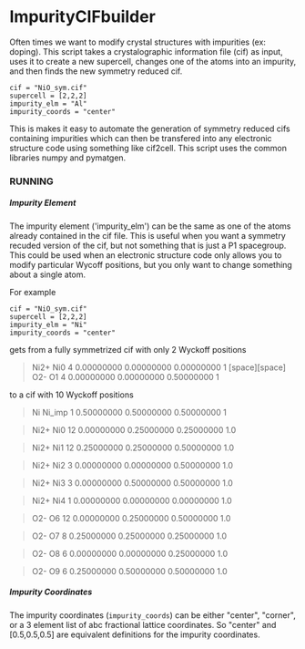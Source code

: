 # ImpurityCIFbuilder

Often times we want to modify crystal structures with impurities (ex: doping). This script takes a crystalographic information file (cif) as input, uses it to create a new supercell, changes one of the atoms into an impurity, and then finds the new symmetry reduced cif. 

```
cif = "NiO_sym.cif"
supercell = [2,2,2]
impurity_elm = "Al"
impurity_coords = "center"
```

This is makes it easy to automate the generation of symmetry reduced cifs containing impurities which can then be transfered into any electronic structure code using something like cif2cell. This script uses the common libraries numpy and pymatgen.

### RUNNING

##### Impurity Element
The impurity element ('impurity_elm') can be the same as one of the atoms already contained in the cif file. This is useful when you want a symmetry recuded version of the cif, but not something that is just a P1 spacegroup. This could be used when an electronic structure code only allows you to modify particular Wycoff positions, but you only want to change something about a single atom. 

For example

```
cif = "NiO_sym.cif"
supercell = [2,2,2]
impurity_elm = "Ni"
impurity_coords = "center"
```

gets from a fully symmetrized cif with only 2 Wyckoff positions
> Ni2+  Ni0  4  0.00000000  0.00000000  0.00000000  1 [space][space]
O2-  O1  4  0.00000000  0.00000000  0.50000000  1

to a cif with 10 Wyckoff positions
>   Ni  Ni_imp  1  0.50000000  0.50000000  0.50000000  1

>  Ni2+  Ni0  12  0.00000000  0.25000000  0.25000000  1.0

>  Ni2+  Ni1  12  0.25000000  0.25000000  0.50000000  1.0

>  Ni2+  Ni2  3  0.00000000  0.00000000  0.50000000  1.0

>  Ni2+  Ni3  3  0.00000000  0.50000000  0.50000000  1.0

>  Ni2+  Ni4  1  0.00000000  0.00000000  0.00000000  1.0

>  O2-  O6  12  0.00000000  0.25000000  0.50000000  1.0

>  O2-  O7  8  0.25000000  0.25000000  0.25000000  1.0

>  O2-  O8  6  0.00000000  0.00000000  0.25000000  1.0

>  O2-  O9  6  0.25000000  0.50000000  0.50000000  1.0


##### Impurity Coordinates
The impurity coordinates (`impurity_coords`) can be either "center", "corner", or a 3 element list of abc fractional lattice coordinates. So "center" and [0.5,0.5,0.5] are equivalent definitions for the impurity coordinates.
